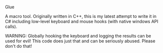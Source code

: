 Glue

A macro tool.  Originally written in C++, this is my latest attempt to write it in C# including low-level keyboard and mouse hooks (with native windows API calls).

WARNING: Globally hooking the keyboard and logging the results can be used for evil! This code does just that and can be seriously abused.  Please don't do that!
